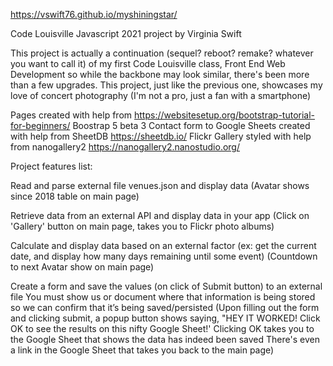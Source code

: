 https://vswift76.github.io/myshiningstar/


Code Louisville Javascript 2021 project by Virginia Swift 

This project is actually a continuation (sequel? reboot? remake? whatever you want to call it) of my first Code Louisville
class, Front End Web Development so while the backbone may look similar, there's been more than a few upgrades. This project, 
just like the previous one, showcases my love of concert photography (I'm not a pro, just a fan with a smartphone) 


Pages created with help from https://websitesetup.org/bootstrap-tutorial-for-beginners/ 
Boostrap 5 beta 3
Contact form to Google Sheets created with help from SheetDB https://sheetdb.io/
Flickr Gallery styled with help from nanogallery2 https://nanogallery2.nanostudio.org/


Project features list:

Read and parse external file venues.json and display data
(Avatar shows since 2018 table on main page)

Retrieve data from an external API and display data in your app 
(Click on 'Gallery' button on main page, takes you to Flickr photo albums) 

Calculate and display data based on an external factor (ex: get the current date, and display how many days remaining until some event)
(Countdown to next Avatar show on main page) 

Create a form and save the values (on click of Submit button) to an external file 
You must show us or document where that information is being stored so we can confirm that it’s being saved/persisted
(Upon filling out the form and clicking submit, a popup button shows saying, "HEY IT WORKED! Click OK to see the results
on this nifty Google Sheet!' Clicking OK takes you to the Google Sheet that shows the data has indeed been saved
There's even a link in the Google Sheet that takes you back to the main page) 

